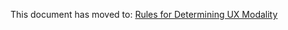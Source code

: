 This document has moved to: [Rules for Determining UX Modality](https://department-of-veterans-affairs.github.io/va-mobile-app/docs/Contributing/DeterminingModality)
